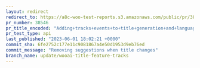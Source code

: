```yaml
---
layout: redirect
redirect_to: https://a8c-woo-test-reports.s3.amazonaws.com/public/pr/38546/api/index.html
pr_number: 38546
pr_title_encoded: "Adding+tracks+events+to+title+generation+and+language+detection"
pr_test_type: api
last_published: "2023-06-01 18:02:21 +0000"
commit_sha: 6fe2752c177e11c9081867a4e50d1953d9eb76ed
commit_message: "Removing suggestions when title changes"
branch_name: update/wooai-title-feature-tracks
---
```


